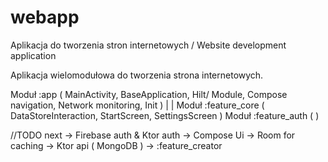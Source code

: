 # webapp
Aplikacja do tworzenia stron internetowych / Website development application

Aplikacja wielomodułowa do tworzenia strona internetowych. 

Moduł :app ( MainActivity, BaseApplication, Hilt/ Module, Compose navigation, Network monitoring, Init )
 | |
Moduł :feature_core ( DataStoreInteraction, StartScreen, SettingsScreen )
Moduł :feature_auth (  )

//TODO next
-> Firebase auth & Ktor auth
-> Compose Ui 
-> Room for caching
-> Ktor api ( MongoDB )
-> :feature_creator 
